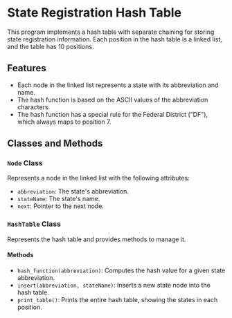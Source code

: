 # State Registration Hash Table

This program implements a hash table with separate chaining for storing state registration information. Each position in the hash table is a linked list, and the table has 10 positions.

## Features

- Each node in the linked list represents a state with its abbreviation and name.
- The hash function is based on the ASCII values of the abbreviation characters.
- The hash function has a special rule for the Federal District ("DF"), which always maps to position 7.

## Classes and Methods

### `Node` Class
Represents a node in the linked list with the following attributes:
- `abbreviation`: The state's abbreviation.
- `stateName`: The state's name.
- `next`: Pointer to the next node.

### `HashTable` Class
Represents the hash table and provides methods to manage it.

#### Methods

- `hash_function(abbreviation)`: Computes the hash value for a given state abbreviation.
- `insert(abbreviation, stateName)`: Inserts a new state node into the hash table.
- `print_table()`: Prints the entire hash table, showing the states in each position.
